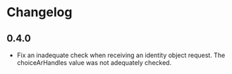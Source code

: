 # Changelog

## 0.4.0

  - Fix an inadequate check when receiving an identity object request. The
    choiceArHandles value was not adequately checked.
